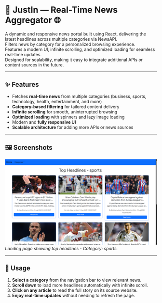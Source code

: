 # 📰 JustIn — Real-Time News Aggregator 🌐

A dynamic and responsive news portal built using React, delivering the latest headlines across multiple categories via NewsAPI.  
Filters news by category for a personalized browsing experience.  
Features a modern UI, infinite scrolling, and optimized loading for seamless real-time updates.  
Designed for scalability, making it easy to integrate additional APIs or content sources in the future.

---

## ✨ Features

- Fetches **real-time news** from multiple categories (business, sports, technology, health, entertainment, and more)
- **Category-based filtering** for tailored content delivery
- **Infinite scrolling** for smooth, uninterrupted browsing
- **Optimized loading** with spinners and lazy image loading
- Modern and **fully responsive UI**
- **Scalable architecture** for adding more APIs or news sources

---

## 🖼️ Screenshots

![Screenshot – Homepage View](images/img.png)  
*Landing page showing top headlines - Category: sports.*

---

## 🚀 Usage

1. **Select a category** from the navigation bar to view relevant news.
2. **Scroll down** to load more headlines automatically with infinite scroll.
3. **Click on any article** to read the full story on its source website.
4. **Enjoy real-time updates** without needing to refresh the page.
